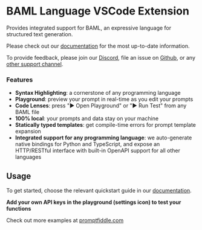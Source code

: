# BAML Language VSCode Extension

Provides integrated support for BAML, an expressive language for structured text generation.

Please check out our [documentation] for the most up-to-date information.

To provide feedback, please join our [Discord], file an issue on [Github], or
any [other support channel](https://docs.boundaryml.com/contact).

[Discord]: https://discord.gg/BTNBeXGuaS
[Github]: https://github.com/BoundaryML/baml/issues

### Features

- **Syntax Highlighting**: a cornerstone of any programming language
- **Playground**: preview your prompt in real-time as you edit your prompts
- **Code Lenses**: press "▶ Open Playground" or "▶ Run Test" from any BAML file
- **100% local**: your prompts and data stay on your machine
- **Statically typed templates**: get compile-time errors for prompt template expansion
- **Integrated support for any programming language**: we auto-generate native bindings for Python and TypeScript, and expose an HTTP/RESTful interface with built-in OpenAPI support for all other languages

## Usage

To get started, choose the relevant quickstart guide in our [documentation].

**Add your own API keys in the playground (settings icon) to test your functions**

Check out more examples at [promptfiddle.com](https://promptfiddle.com)

[documentation]: https://docs.boundaryml.com
